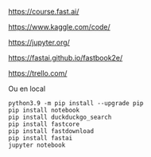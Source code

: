 https://course.fast.ai/

https://www.kaggle.com/code/

https://jupyter.org/

https://fastai.github.io/fastbook2e/

https://trello.com/


Ou en local

```
python3.9 -m pip install --upgrade pip
pip install notebook
pip install duckduckgo_search
pip install fastcore
pip install fastdownload
pip install fastai
jupyter notebook
```

